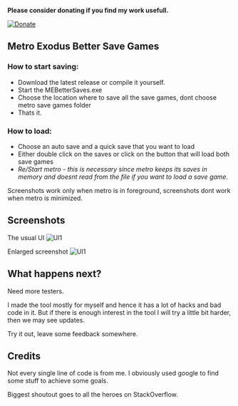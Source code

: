 **Please consider donating if you find my work usefull.**

[![Donate](https://img.shields.io/badge/Donate-PayPal-green.svg)](https://www.paypal.me/schellenberga)


## Metro Exodus Better Save Games

### How to start saving:
- Download the latest release or compile it yourself.
- Start the MEBetterSaves.exe
- Choose the location where to save all the save games, dont choose metro save games folder
- Thats it.

### How to load:
- Choose an auto save and a quick save that you want to load
- Either double click on the saves or click on the button that will load both save games
- *Re/Start metro - this is necessary since metro keeps its saves in memory and doesnt read from the file if you want to load a save game.*

Screenshots work only when metro is in foreground, screenshots dont work when metro is minimized.

## Screenshots

The usual UI
![UI1](https://i.imgur.com/UJMH1CS.png)

Enlarged screenshot
![UI1](https://i.imgur.com/1jQIQpU.png)

## What happens next?
Need more testers.

I made the tool mostly for myself and hence it has a lot of hacks and bad code in it.
But if there is enough interest in the tool I will try a little bit harder, then we may see updates.

Try it out, leave some feedback somewhere.

## Credits

Not every single line of code is from me.
I obviously used google to find some stuff to achieve some goals.

Biggest shoutout goes to all the heroes on StackOverflow.

